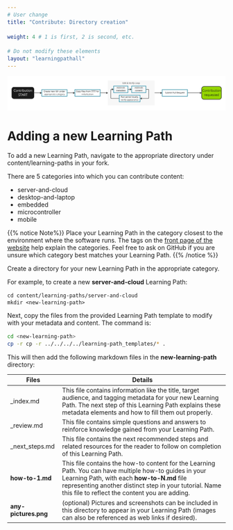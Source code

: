 ```yaml
---
# User change
title: "Contribute: Directory creation"

weight: 4 # 1 is first, 2 is second, etc.

# Do not modify these elements
layout: "learningpathall"
---
```

![alt-text #center](2-contribution-process.PNG "Contribution process")


# Adding a new Learning Path

To add a new Learning Path, navigate to the appropriate directory under content/learning-paths in your fork.

There are 5 categories into which you can contribute content:
* server-and-cloud
* desktop-and-laptop
* embedded
* microcontroller
* mobile

{{% notice Note%}}
Place your Learning Path in the category closest to the environment where the software runs. The tags on the [front page of the website](/) help explain the categories. Feel free to ask on GitHub if you are unsure which category best matches your Learning Path. 
{{% /notice %}}


Create a directory for your new Learning Path in the appropriate category. 

For example, to create a new **server-and-cloud** Learning Path:

```
cd content/learning-paths/server-and-cloud
mkdir <new-learning-path>
```

Next, copy the files from the provided Learning Path template to modify with your metadata and content. The command is:
```bash
cd <new-learning-path>
cp -r cp -r ../../../../learning-path_templates/* .
```

This will then add the following markdown files in the **new-learning-path** directory:


| Files                 | Details |
|---------------        |----------|
| _index.md             | This file contains information like the title, target audience, and tagging metadata for your new Learning Path. The next step of this Learning Path explains these metadata elements and how to fill them out properly. |
| _review.md            | This file contains simple questions and answers to reinforce knowledge gained from your Learning Path.    |
| _next_steps.md        | This file contains the next recommended steps and related resources for the reader to follow on completion of this Learning Path.   |
| **how-to-1.md**       | This file contains the how-to content for the Learning Path. You can have multiple how-to guides in your Learning Path, with each **how-to-N.md** file representing another distinct step in your tutorial. Name this file to reflect the content you are adding. |
| **any-pictures.png**  | (optional) Pictures and screenshots can be included in this directory to appear in your Learning Path (images can also be referenced as web links if desired). |
